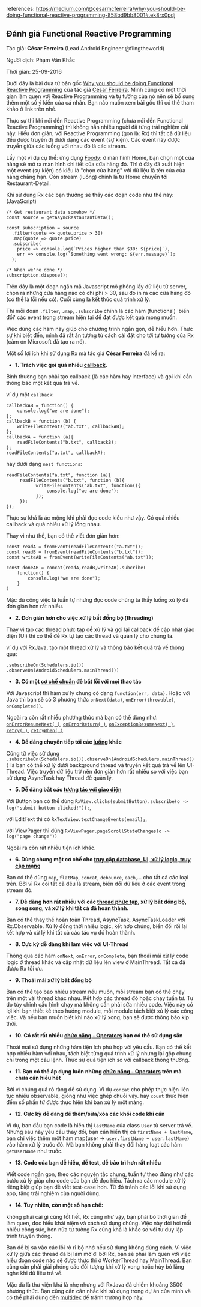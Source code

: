 references:
https://medium.com/@cesarmcferreira/why-you-should-be-doing-functional-reactive-programming-858bd9bb8001#.ek8rx0pdj

## Đánh giá Functional Reactive Programming

Tác giả: **César Ferreira** (Lead Android Engineer @flingtheworld)

Người dịch: Phạm Văn Khắc

Thời gian: 25-09-2016

Dưới đây là bài dựa từ bản gốc [Why you should be doing Functional Reactive Programming](https://medium.com/@cesarmcferreira/why-you-should-be-doing-functional-reactive-programming-858bd9bb8001#.ek8rx0pdj) của tác giả [César Ferreira](https://www.linkedin.com/in/cesarferreira). Mình cũng có một thời gian làm quen với Reactive Programming và tư tưởng của nó nên sẽ bổ sung thêm một số ý kiến của cá nhân. Bạn nào muốn xem bài gốc thì có thể tham khảo ở link trên nhé.

Thực sự thì khi nói đến Reactive Programming (chưa nói đến Functional Reactive Programming) thì không hẳn nhiều người đã từng trải nghiệm cái này. Hiểu đơn giản, với Reactive Programming (gọn là: Rx) thì tất cả dữ liệu đều được truyền đi dưới dạng các event (sự kiện). Các event này được truyền giữa các luồng với nhau đó là các stream.

Lấy một ví dụ cụ thể: ứng dụng [Foody](https://www.foody.vn): ở màn hình Home, bạn chọn một cửa hàng sẽ mở ra màn hình chi tiết của cửa hàng đó. Thì ở đây đã xuất hiện một event (sự kiện) có kiểu là "chọn cửa hàng" với dữ liệu là tên của cửa hàng chẳng hạn. Còn stream (luồng) chính là từ Home chuyển tới Restaurant-Detail.

Khi sử dụng Rx các bạn thường sẽ thấy các đoạn code như thế này: (JavaScript)

````Js
/* Get restaurant data somehow */
const source = getAsyncRestaurantData();

const subscription = source
  .filter(quote => quote.price > 30)
  .map(quote => quote.price)
  .subscribe(
    price => console.log(`Prices higher than $30: ${price}`),
    err => console.log(`Something went wrong: ${err.message}`);
  );

/* When we're done */
subscription.dispose();
````

Trên đây là một đoạn ngắn mã Javascript mô phỏng lấy dữ liệu từ server, chọn ra những cửa hàng nào có chi phí > 30, sau đó in ra các cửa hàng đó (có thể là lỗi nếu có). Cuối cùng là kết thúc quá trình xử lý.

Thì mỗi đoạn `.filter`, `.map`, `.subscribe` chính là các hàm (functional) 'biến đổi' các event trong stream hiện tại để đạt được kết quả mong muốn.

Việc dùng các hàm này giúp cho chương trình ngắn gọn, dễ hiểu hơn. Thực sự khi biết đến, mình đã rất ấn tượng từ cách cài đặt cho tới tư tưởng của Rx (cảm ơn Microsoft đã tạo ra nó).

Một số lợi ích khi sử dụng Rx mà tác giả **César Ferreira** đã kể ra:

- **1. Trách việc gọi quá nhiều [callback](https://www.quora.com/What-is-callback-hell).** 

Bình thường bạn phải tạo callback (là các hàm hay interface) và gọi khi cần thông báo một kết quả trả về.

ví dụ một `callback`:
````
callbackAB = function() {
    console.log("we are done");
};
callbackB = function (b) {
    writeFileContents("ab.txt", callbackAB);
};
callbackA = function (a){
    readFileContents("b.txt", callbackB);
};
readFileContents("a.txt", callbackA);
````

hay dưới dạng `nest functions`:

````
readFileContents("a.txt", function (a){
     readFileContents("b.txt", function (b){
           writeFileContents("ab.txt", function(){
               console.log("we are done");
           });
     });
}); 
````

Thực sự khá là ác mộng khi phải đọc code kiểu như vậy. Có quá nhiều callback và quá nhiều xử lý lồng nhau.

Thay vì như thế, bạn có thể viết đơn giản hơn:

````
const readA = fromEvent(readFileContents("a.txt"));
const readB = fromEvent(readFileContents("b.txt"));
const writeAB = fromEvent(writeFileContents("ab.txt"));

const doneAB = concat(readA,readB,writeAB).subcribe(
    function() {
        console.log("we are done");
    }
)
````

Mặc dù công việc là tuần tự nhưng đọc code chúng ta thấy luồng xử lý đã đơn giản hơn rất nhiều.

- **2. Đơn giản hơn cho việc xử lý bất đồng bộ (threading)**

Thay vì tạo các thread phức tạp để xử lý và gọi lại callback để cập nhật giao diện (UI) thì có thể để Rx tự tạo các thread và quản lý cho chúng ta.

ví dụ với RxJava, tạo một thread xử lý và thông báo kết quả trả về thông qua:

````
.subscribeOn(Schedulers.io())
.observeOn(AndroidSchedulers.mainThread())
````

- **3. Có một [cơ chế chuẩn](https://github.com/ReactiveX/RxJava/wiki/Error-Handling-Operators) để bắt lỗi với mọi thao tác**

Với Javascript thì hàm xử lý chung có dạng `function(err, data)`. Hoặc với Java thì bạn sẽ có 3 phương thức `onNext(data)`, `onError(throwable)`, `onCompleted()`.

Ngoài ra còn rất nhiều phương thức mà bạn có thể dùng như: [`onErrorResumeNext( )`](http://reactivex.io/documentation/operators/catch.html), [`onErrorReturn( )`](http://reactivex.io/documentation/operators/catch.html), [`onExceptionResumeNext( )`](http://reactivex.io/documentation/operators/catch.html), [`retry( )`](http://reactivex.io/documentation/operators/retry.html), [`retryWhen( )`](http://reactivex.io/documentation/operators/retry.html)

- **4. Dễ dàng chuyển tiếp tới các [luồng](http://blog.stablekernel.com/replace-asynctask-asynctaskloader-rx-observable-rxjava-android-patterns/) khác**

Cũng từ việc sử dụng `.subscribeOn(Schedulers.io()).observeOn(AndroidSchedulers.mainThread())` là bạn có thể xử lý dưới background thread và truyền kết quả trả về lên UI-Thread. Việc truyền dữ liệu trở nên đơn giản hơn rất nhiều so với việc bạn sử dụng AsyncTask hay Thread để quản lý.

- **5. Dễ dàng bắt các [tương tác với giao diện](https://medium.com/swlh/party-tricks-with-rxjava-rxandroid-retrolambda-1b06ed7cd29c#.vrs2lolzn)**

Với Button bạn có thể dùng `RxView.clicks(submitButton).subscribe(o -> log("submit button clicked!"));`, 

với EditText thì có `RxTextView.textChangeEvents(email);`, 

với ViewPager thì dùng `RxViewPager.pageScrollStateChanges(o -> log("page change"))` 

Ngoài ra còn rất nhiều tiện ích khác.

- **6. Dùng chung một cơ chế cho [truy cập database, UI, xử lý logic, truy cập mạng](https://medium.com/swlh/party-tricks-with-rxjava-rxandroid-retrolambda-1b06ed7cd29c)**

Bạn có thể dùng `map`, `flatMap`, `concat`, `debounce`, `each`,... cho tất cả các loại trên. Bởi vì Rx coi tất cả đều là stream, biến đổi dữ liệu ở các event trong stream đó.

- **7. Dễ dàng hơn rất nhiều với các [thread phức tạp](http://blog.stablekernel.com/replace-asynctask-asynctaskloader-rx-observable-rxjava-android-patterns/), xử lý bất đồng bộ, song song, và xử lý khi tất cả đã hoàn thành.**

Bạn có thể thay thế hoàn toàn Thread, AsyncTask, AsyncTaskLoader với Rx.Observable. Xử lý đồng thời nhiều logic, kết hợp chúng, biến đổi rồi lại kết hợp và xử lý khi tất cả các tác vụ đó hoàn thành.

- **8. Cực kỳ dễ dàng khi làm việc với UI-Thread**

Thông qua các hàm `onNext`, `onError`, `onComplete`, bạn thoải mái xử lý code logic ở thread khác và cập nhật dữ liệu lên view ở MainThread. Tất cả đã được Rx tối ưu.

- **9. Thoải mái xử lý bất đồng bộ**

Bạn có thể tạo bao nhiêu stream nếu muốn, mỗi stream bạn có thể chạy trên một vài thread khác nhau. Kết hợp các thread đó hoặc chạy tuần tự. Tự do tùy chỉnh cấu hình chạy mà không cần phải sửa nhiều code. Việc này có lợi khi bạn thiết kế theo hướng module, mỗi module tách biệt xử lý các công việc. Và nếu bạn muốn biết khi nào xử lý xong, bạn sẽ được thông báo kịp thời.

- **10. Có rất rất nhiều [chức năng - Operators](https://github.com/ReactiveX/RxJava/wiki/Alphabetical-List-of-Observable-Operators) bạn có thể sử dụng sẵn**

Thoải mái sử dụng những hàm tiện ích phù hợp với yêu cầu. Bạn có thể kết hợp nhiều hàm với nhau, tách biệt từng quá trình xử lý nhưng lại gộp chung chỉ trong một câu lệnh. Thực sự quá tiện ích so với callback thông thường.

- **11. Bạn có thể áp dụng luôn những [chức năng - Operators](https://github.com/ReactiveX/RxJava/wiki/Alphabetical-List-of-Observable-Operators) trên mà chưa cần hiểu hết**

Bởi vì chúng quá rõ ràng để sử dụng. Ví dụ `concat` cho phép thực hiện liên tục nhiều observable, giống như việc ghép chuỗi vậy. hay `count` thực hiện đếm số phần tử được thực hiện khi bạn xử lý một mảng.

- **12. Cực kỳ dễ dàng để thêm/sửa/xóa các khối code khi cần**

Ví dụ, ban đầu bạn code là hiển thị `lastName` của class `User` từ server trả về. Nhưng sau này yêu cầu thay đổi, bạn cần hiển thị cả `firstName + lastName`, bạn chỉ việc thêm một hàm map(user -> `user.firstName + user.lastName)` vào hàm xử lý trước đó. Mà bạn không phải thay đổi hàng loạt các hàm `getUserName` như trước.

- **13. Code của bạn dễ hiểu, dễ test, dễ bảo trì hơn rất nhiều**

Viết code ngắn gọn, theo các nguyên tắc chung, tuần tự theo đúng như các bước xử lý giúp cho code của bạn dễ đọc hiểu. Tách ra các module xử lý riêng biệt giúp bạn dễ viết test-case hơn. Từ đó tránh các lỗi khi sử dụng app, tăng trải nghiệm của người dùng.

- **14. Tuy nhiên, còn một số hạn chế:**

không phải cái gì cũng tốt hết, Rx cũng như vậy, bạn phải bỏ thời gian để làm quen, đọc hiểu khái niệm và cách sử dụng chúng. Việc này đòi hỏi mất nhiều công sức, hơn nữa tư tưởng Rx cũng khá là khác so với tư duy lập trình truyền thống.

Bạn dễ bị sa vào các lỗi rò rỉ bộ nhớ nếu sử dụng không đúng cách. Vì việc xử lý giữa các thread đã bị làm mờ đi bởi Rx, bạn sẽ phải làm quen với việc hiểu đoạn code nào sẽ được thực thi ở WorkerThread hay MainThread. Bạn cũng cần phải giải phóng các đối tượng khi xử lý xong hoặc hủy bỏ lắng nghe khi dữ liệu trả về.

Mặc dù là thư viện khá là nhẹ nhưng với RxJava đã chiếm khoảng 3500 phương thức. Bạn cũng cần cân nhắc khi sử dụng trong dự án của mình và có thể phải dùng đến [multidex](https://medium.com/@rotxed/dex-skys-the-limit-no-65k-methods-is-28e6cb40cf71) để tránh trường hợp này.